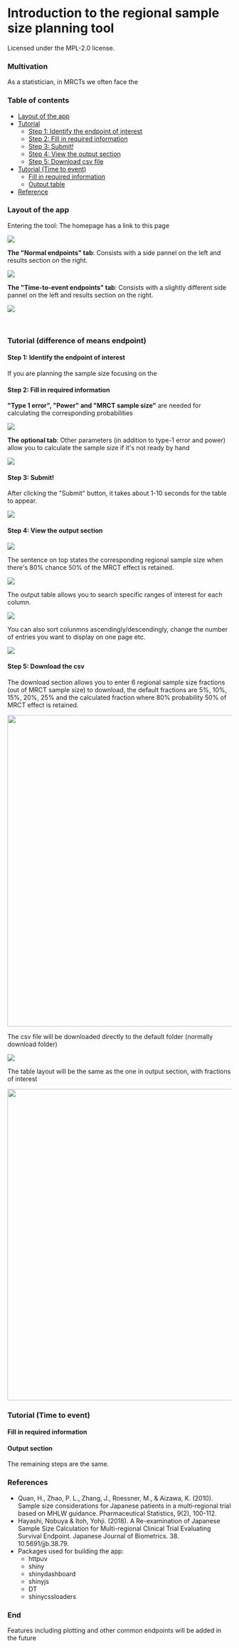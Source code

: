 # Introduction to the regional sample size planning tool
Licensed under the MPL-2.0 license.

### Multivation
As a statistician, in MRCTs we often face the 

### Table of contents
- [Layout of the app](#layout)
- [Tutorial](#tutorial1)
  - [Step 1: Identify the endpoint of interest](#identify) 
  - [Step 2: Fill in required information](#fill-in1) 
  - [Step 3: Submit!](#submit)
  - [Step 4: View the output section](#output1) 
  - [Step 5: Download csv file](#download-csv) 
- [Tutorial (Time to event)](#tutorial2) 
  - [Fill in required information](#fill-in2) 
  - [Output table](#output2) 
- [Reference](#reference) 

<h3 id="layout">Layout of the app</h3> 
Entering the tool: The homepage has a link to this page

![](image/layout1.PNG)


**The "Normal endpoints" tab**: Consists with a side pannel on the left and results section on the right.

<img src="image/layout2.PNG">

**The "Time-to-event endpoints" tab**: Consists with a slightly different side pannel on the left and results section on the right.

![](image/layout3.PNG)

<br/>

<h3 id="tutorial1">Tutorial (difference of means endpoint)</h3> 

<h4 id="identify">Step 1: Identify the endpoint of interest</h4> 
If you are planning the sample size focusing on the 

<h4 id="fill-in1">Step 2: Fill in required information</h4> 

**"Type 1 error", "Power" and "MRCT sample size"** are needed for calculating the corresponding probabilities

![](image/tutnormal1.PNG)

**The optional tab**: Other parameters (in addition to type-1 error and power) allow you to calculate the sample size if it's not ready by hand

![](image/tutnormal2.PNG)

<h4 id="submit">Step 3: Submit! </h4>

After clicking the "Submit" button, it takes about 1-10 seconds for the table to appear.

![](image/tutnormal3.PNG)

<h4 id="output1">Step 4: View the output section</h4>

![](image/outnormal1.PNG)

The sentence on top states the corresponding regional sample size when there's 80% chance 50% of the MRCT effect is retained.

![](image/outnormal2.PNG)

The output table allows you to search specific ranges of interest for each column.

![](image/outnormal3.PNG)

You can also sort colunmns ascendingly/descendingly, change the number of entries you want to display on one page etc.

![](image/outnormal4.PNG)

<h4 id="download-csv">Step 5: Download the csv</h4>

The download section allows you to enter 6 regional sample size fractions (out of MRCT sample size) to download, the default fractions are 5%, 10%, 15%, 20%, 25% and the calculated fraction where 80% probability 50% of MRCT effect is retained.

<img src="image/outnormal5.PNG" width="700">

The csv file will be downloaded directly to the default folder (normally download folder)

![](image/outnormal6.PNG)

The table layout will be the same as the one in output section, with fractions of interest

<img src="image/outnormal7.PNG" width="700">


<br/>

<h3 id="tutorial2">Tutorial (Time to event)</h3> 

<h4 id="fill-in2">Fill in required information</h4>

<h4 id="output2">Output section</h4>

The remaining steps are the same.

<h3 id="reference">References</h3> 

- Quan, H., Zhao, P. L., Zhang, J., Roessner, M., & Aizawa, K. (2010). Sample size considerations for Japanese patients in a multi‐regional trial based on MHLW guidance. Pharmaceutical Statistics, 9(2), 100-112.
- Hayashi, Nobuya & Itoh, Yohji. (2018). A Re-examination of Japanese Sample Size Calculation for Multi-regional Clinical Trial Evaluating Survival Endpoint. Japanese Journal of Biometrics. 38. 10.5691/jjb.38.79. 
- Packages used for building the app: 
  - httpuv
  - shiny
  - shinydashboard
  - shinyjs
  - DT
  - shinycssloaders

### End
Features including plotting and other common endpoints will be added in the future

